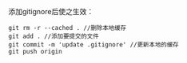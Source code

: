 添加gitignore后使之生效：

```
git rm -r --cached . //删除本地缓存
git add . //添加要提交的文件
git commit -m 'update .gitignore' //更新本地的缓存
git push origin
```



